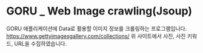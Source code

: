 # GORU _ Web Image crawling(Jsoup)

GORU 애플리케이션에 Data로 활용할 이미지 정보를 크롤링하는 프로그램입니다.
https://www.gettyimagesgallery.com/collections/
위 사이트에서 사진, 사진 키워드, URL을 수집하였습니다.
